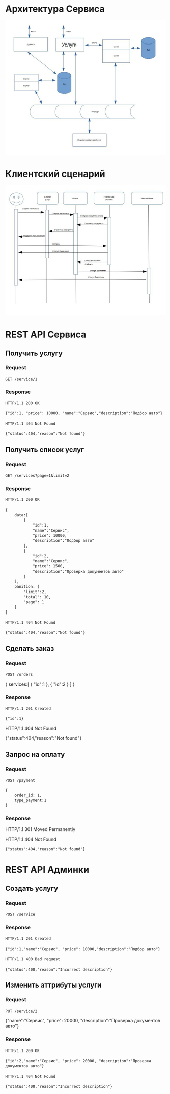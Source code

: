 # Архитектура Сервиса

![bench](picture/архитектура.jpg)

# Клиентский сценарий 

![bench](picture/запрос.jpg)

# REST API Сервиса

## Получить услугу

### Request

`GET /service/1`


### Response

    HTTP/1.1 200 OK

    {"id":1, "price": 10000, "name":"Сервис","description":"Подбор авто"}

    HTTP/1.1 404 Not Found

    {"status":404,"reason":"Not found"}

## Получить список услуг

### Request

`GET /services?page=1&limit=2`


### Response

    HTTP/1.1 200 OK

    {
        data:[
            {
                "id":1,
                "name":"Сервис",
                "price": 10000,
                "description":"Подбор авто"
            },
            {
                "id":2,
                "name":"Сервис",
                "price": 1500,
                "description":"Проверка документов авто"
            }
        ],
        panition: {
            "limit":2,
            "total": 10,
            "page": 1
        }
    }

    HTTP/1.1 404 Not Found

    {"status":404,"reason":"Not found"}

## Сделать заказ

### Request

`POST /orders`

{
    services:[
        {
            "id":1
        },
        {
            "id":2
        }
    ]
}

### Response

    HTTP/1.1 201 Created
    
    {"id":1}

   HTTP/1.1 404 Not Found

   {"status":404,"reason":"Not found"}


## Запрос на оплату

### Request

`POST /payment`

    {
        order_id: 1,
        type_payment:1
    }

### Response

   HTTP/1.1 301 Moved Permanently 

   HTTP/1.1 404 Not Found

    {"status":404,"reason":"Not found"}


# REST API Админки

## Создать услугу

### Request

`POST /service`


### Response

    HTTP/1.1 201 Created

    {"id":1,"name":"Сервис", "price": 10000,"description":"Подбор авто"}

    HTTP/1.1 400 Bad request

    {"status":400,"reason":"Incorrect description"}

## Изменить аттрибуты услуги

### Request

`PUT /service/2`

{"name":"Сервис", "price": 20000, "description":"Проверка документов авто"}

### Response

    HTTP/1.1 200 OK

    {"id":2,"name":"Сервис", "price": 20000, "description":"Проверка документов авто"}

    HTTP/1.1 404 Not Found

    {"status":400,"reason":"Incorrect description"}
